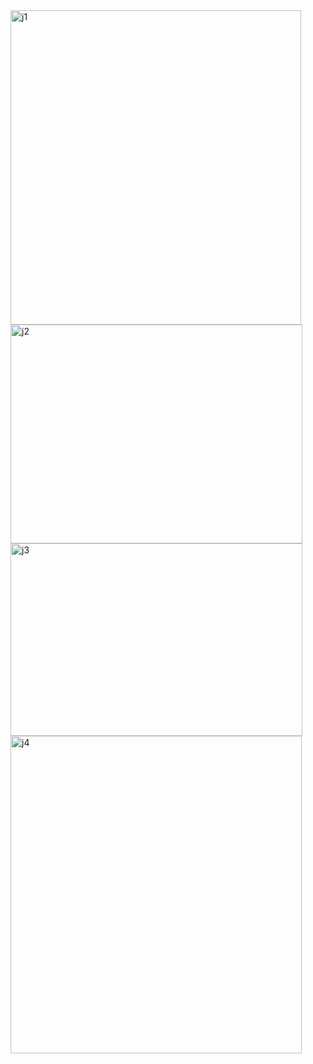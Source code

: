 <img width="465" height="503" alt="j1" src="https://github.com/user-attachments/assets/e990d23c-e28c-4ed5-a401-5ac876b4f249" />
<img width="467" height="350" alt="j2" src="https://github.com/user-attachments/assets/85921e12-98a5-4766-9f04-4ec1ffd44e49" />
<img width="467" height="308" alt="j3" src="https://github.com/user-attachments/assets/32a87712-3b6c-40ed-8610-6d4eff07c8af" />
<img width="466" height="508" alt="j4" src="https://github.com/user-attachments/assets/3c26ff61-ff7c-4eb2-8a54-69c1f1c5c06f" />
